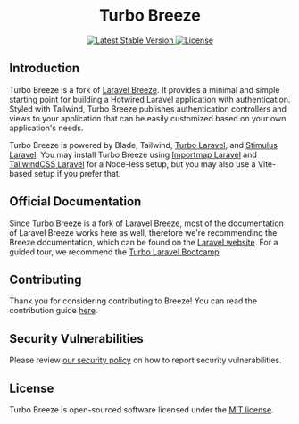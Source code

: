 <h1 align="center">Turbo Breeze</h1>

<p align="center">
    <a href="https://packagist.org/packages/hotwired-laravel/turbo-breeze">
        <img src="https://img.shields.io/packagist/v/hotwired-laravel/turbo-breeze" alt="Latest Stable Version">
    </a>
    <a href="https://packagist.org/packages/hotwired-laravel/turbo-breeze">
        <img src="https://img.shields.io/packagist/l/hotwired-laravel/turbo-breeze" alt="License">
    </a>
</p>

## Introduction

Turbo Breeze is a fork of [Laravel Breeze](https://github.com/laravel/breeze). It provides a minimal and simple starting point for building a Hotwired Laravel application with authentication. Styled with Tailwind, Turbo Breeze publishes authentication controllers and views to your application that can be easily customized based on your own application's needs.

Turbo Breeze is powered by Blade, Tailwind, [Turbo Laravel](https://github.com/hotwired-laravel/turbo-laravel/), and [Stimulus Laravel](https://github.com/hotwired-laravel/stimulus-laravel). You may install Turbo Breeze using [Importmap Laravel](https://github.com/tonysm/importmap-laravel) and [TailwindCSS Laravel](https://github.com/tonysm/tailwindcss-laravel) for a Node-less setup, but you may also use a Vite-based setup if you prefer that.

## Official Documentation

Since Turbo Breeze is a fork of Laravel Breeze, most of the documentation of Laravel Breeze works here as well, therefore we're recommending the Breeze documentation, which can be found on the [Laravel website](https://laravel.com/docs/starter-kits#laravel-breeze). For a guided tour, we recommend the [Turbo Laravel Bootcamp](https://turbo-laravel.com/guides/introduction).

## Contributing

Thank you for considering contributing to Breeze! You can read the contribution guide [here](.github/CONTRIBUTING.md).

## Security Vulnerabilities

Please review [our security policy](https://github.com/hotwired-laravel/turbo-breeze/security/policy) on how to report security vulnerabilities.

## License

Turbo Breeze is open-sourced software licensed under the [MIT license](LICENSE.md).
